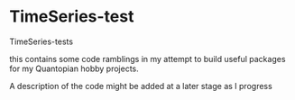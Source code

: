 # TimeSeries-test
TimeSeries-tests

this contains some code ramblings in my attempt to build useful packages for my Quantopian hobby projects.

A description of the code might be added at a later stage as I progress
